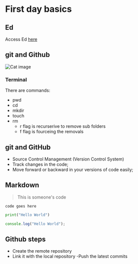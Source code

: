 # First day basics

## Ed
Access Ed [here](https://discord.com/channels/738633600701825117/1330835963823525931)

## git and Github
![Cat image](./cat.jpg)



### Terminal
There are commands:

- pwd
- cd
- mkdir
- touch
- rm
    - r flag is recurserive to remove sub folders
    - f flag is fourceing the removals

## git and GitHub

- Source Control Management (Version Control System)
- Track changes in the code;
- Move forward or backward in your versions of code easily;


## Markdown

> This is someone's code

```
code goes here

```

```py
print("Hello World")

```

```js
console.log("Hello World");

```

## Github steps

- Create the remote repository
- Link it with the local repository
-Push the latest commits







